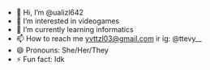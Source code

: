 - 👋 Hi, I’m @ualizl642
- 👀 I’m interested in videogames
- 🌱 I’m currently learning informatics
- 📫 How to reach me yvttzl03@gmail.com ir ig: @ttevy__
- 😄 Pronouns: She/Her/They
- ⚡ Fun fact: Idk

<!---
ualizl642/ualizl642 is a ✨ special ✨ repository because its `README.md` (this file) appears on your GitHub profile.
You can click the Preview link to take a look at your changes.
--->
